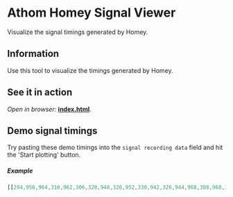 # Athom Homey Signal Viewer

Visualize the signal timings generated by Homey.

## Information
Use this tool to visualize the timings generated by Homey.

## See it in action
*Open in browser:* **[index.html](http://htmlpreview.github.io/?https://github.com/MarlonNavas/Athom-Homey-Signal-Viewer/blob/master/index.html)**.

## Demo signal timings
Try pasting these demo timings into the `signal recording data` field and hit the 'Start plotting' button.

##### Example
```javascript
[[294,956,964,310,962,306,328,948,326,952,330,942,326,944,968,308,968,314,960,308,964,314,966,300,332,946,968,300,976,300,330,946,336,938,970,308,966,302,332,948,970,304,330,938,978,298,332,948,314,9720,304,968,952,318,962,308,320,954,1590,704,568,458,258,250,952,76,1298,224,952,318,1074,200,952,324,318,252,266,434,1106,170,1110,164,320,32,254,676,310,42,254,510,1286,142,952,186,454,834,1278,112,316,348,252,358,1188,100,308,110,254,262,254,86,430,766,266,766,256,1022,262,1024,256,4988]]
```
